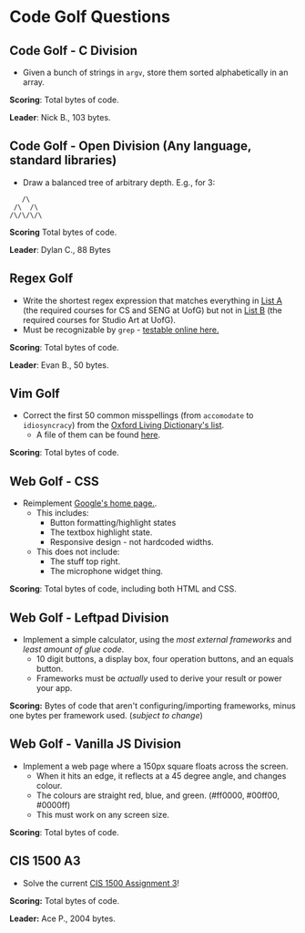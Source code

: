 # Code Golf Questions

## Code Golf - C Division

- Given a bunch of strings in `argv`, store them sorted alphabetically in an array.

**Scoring**: Total bytes of code.

**Leader**: Nick B., 103 bytes.

## Code Golf - Open Division (Any language, standard libraries)

- Draw a balanced tree of arbitrary depth. E.g., for 3:

```
   /\
 /\  /\
/\/\/\/\
```

**Scoring** Total bytes of code.

**Leader**: Dylan C., 88 Bytes


## Regex Golf

- Write the shortest regex expression that matches everything in [List A](challenges/regex1.txt) (the required courses for CS and SENG at UofG) but not in [List B](challenges/regex2.txt) (the required courses for Studio Art at UofG).
- Must be recognizable by `grep` - [testable online here.](https://www.online-utility.org/text/grep.jsp)

**Scoring**: Total bytes of code.

**Leader**: Evan B., 50 bytes.


## Vim Golf

- Correct the first 50 common misspellings (from `accomodate` to `idiosyncracy`) from the [Oxford Living Dictionary's list](https://en.oxforddictionaries.com/spelling/common-misspellings).
    - A file of them can be found [here](challenges/vim.txt).

**Scoring**: Total bytes of code.


## Web Golf - CSS

- Reimplement [Google's home page.](www.google.com).
    - This includes:
        - Button formatting/highlight states
        - The textbox highlight state.
        - Responsive design - not hardcoded widths.
    - This does not include:
        - The stuff top right.
        - The microphone widget thing.

**Scoring**: Total bytes of code, including both HTML and CSS.


## Web Golf - Leftpad Division

- Implement a simple calculator, using the _most external frameworks_ and _least amount of glue code_.
    - 10 digit buttons, a display box, four operation buttons, and an equals button.
    - Frameworks must be _actually_ used to derive your result or power your app.

**Scoring:** Bytes of code that aren't configuring/importing frameworks, minus one bytes per framework used. (_subject to change_)


## Web Golf - Vanilla JS Division


- Implement a web page where a 150px square floats across the screen.
    - When it hits an edge, it reflects at a 45 degree angle, and changes colour.
    - The colours are straight red, blue, and green. (#ff0000, #00ff00, #0000ff)
    - This must work on any screen size.

**Scoring**: Total bytes of code.


## CIS 1500 A3

- Solve the current [CIS 1500 Assignment 3](challenges/a3.md)!

**Scoring:** Total bytes of code.

**Leader:** Ace P., 2004 bytes.
